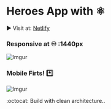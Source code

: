 # Heroes App with :atom_symbol:
:arrow_forward:	 Visit at: [Netlify](https://heroes-responsive-app.netlify.app/)

### Responsive at :infinity: :1440px
![Imgur](https://i.imgur.com/o8qUiEU.png)

### Mobile Firts! :asterisk:
![Imgur](https://i.imgur.com/FdJHNGN.png)

:octocat: Build with clean architecture..
